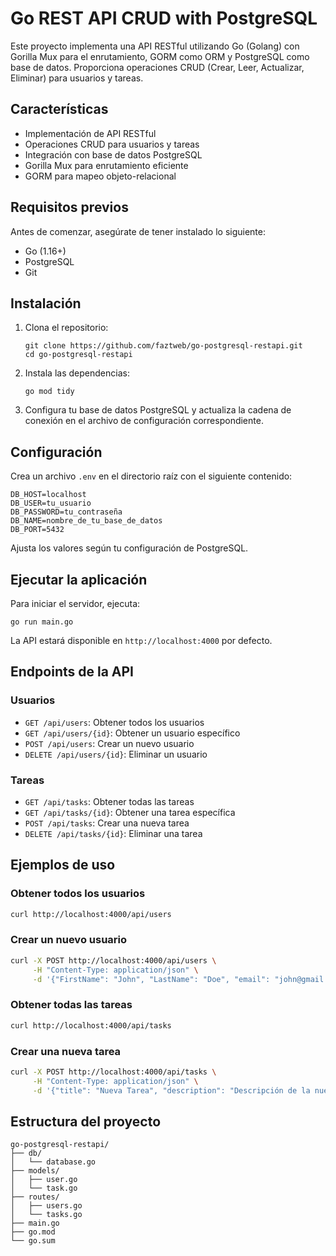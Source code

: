 # Go REST API CRUD with PostgreSQL

Este proyecto implementa una API RESTful utilizando Go (Golang) con Gorilla Mux para el enrutamiento, GORM como ORM y PostgreSQL como base de datos. Proporciona operaciones CRUD (Crear, Leer, Actualizar, Eliminar) para usuarios y tareas.

## Características

- Implementación de API RESTful
- Operaciones CRUD para usuarios y tareas
- Integración con base de datos PostgreSQL
- Gorilla Mux para enrutamiento eficiente
- GORM para mapeo objeto-relacional

## Requisitos previos

Antes de comenzar, asegúrate de tener instalado lo siguiente:
- Go (1.16+)
- PostgreSQL
- Git

## Instalación

1. Clona el repositorio:
   ```
   git clone https://github.com/faztweb/go-postgresql-restapi.git
   cd go-postgresql-restapi
   ```

2. Instala las dependencias:
   ```
   go mod tidy
   ```

3. Configura tu base de datos PostgreSQL y actualiza la cadena de conexión en el archivo de configuración correspondiente.

## Configuración

Crea un archivo `.env` en el directorio raíz con el siguiente contenido:

```
DB_HOST=localhost
DB_USER=tu_usuario
DB_PASSWORD=tu_contraseña
DB_NAME=nombre_de_tu_base_de_datos
DB_PORT=5432
```

Ajusta los valores según tu configuración de PostgreSQL.

## Ejecutar la aplicación

Para iniciar el servidor, ejecuta:

```
go run main.go
```

La API estará disponible en `http://localhost:4000` por defecto.

## Endpoints de la API

### Usuarios
- `GET /api/users`: Obtener todos los usuarios
- `GET /api/users/{id}`: Obtener un usuario específico
- `POST /api/users`: Crear un nuevo usuario
- `DELETE /api/users/{id}`: Eliminar un usuario

### Tareas
- `GET /api/tasks`: Obtener todas las tareas
- `GET /api/tasks/{id}`: Obtener una tarea específica
- `POST /api/tasks`: Crear una nueva tarea
- `DELETE /api/tasks/{id}`: Eliminar una tarea

## Ejemplos de uso

### Obtener todos los usuarios
```bash
curl http://localhost:4000/api/users
```

### Crear un nuevo usuario
```bash
curl -X POST http://localhost:4000/api/users \
     -H "Content-Type: application/json" \
     -d '{"FirstName": "John", "LastName": "Doe", "email": "john@gmail.com"}'
```

### Obtener todas las tareas
```bash
curl http://localhost:4000/api/tasks
```

### Crear una nueva tarea
```bash
curl -X POST http://localhost:4000/api/tasks \
     -H "Content-Type: application/json" \
     -d '{"title": "Nueva Tarea", "description": "Descripción de la nueva tarea", "user_id": 1}'
```

## Estructura del proyecto

```
go-postgresql-restapi/
├── db/
│   └── database.go
├── models/
│   ├── user.go
│   └── task.go
├── routes/
│   ├── users.go
│   └── tasks.go
├── main.go
├── go.mod
└── go.sum
```

